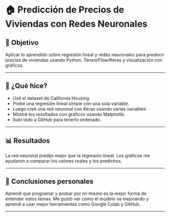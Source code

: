 # 🏠 Predicción de Precios de Viviendas con Redes Neuronales

## 🎯 Objetivo

Aplicar lo aprendido sobre regresión lineal y redes neuronales para predecir precios de viviendas usando Python, TensorFlow/Keras y visualización con gráficos.

---

## 🔧 ¿Qué hice?

- Usé el dataset de California Housing.
- Probé una regresión lineal simple con una sola variable.
- Luego creé una red neuronal con Keras usando varias variables.
- Mostré los resultados con gráficos usando Matplotlib.
- Subí todo a GitHub para tenerlo ordenado.

---

## 📊 Resultados

La red neuronal predijo mejor que la regresión lineal. Los gráficos me ayudaron a comparar los valores reales y los predichos.

---

## 🧠 Conclusiones personales

Aprendí que programar y probar por mí mismo es la mejor forma de entender estos temas. Me gustó ver cómo el modelo va mejorando y aprendí a usar mejor herramientas como Google Colab y GitHub.

---

